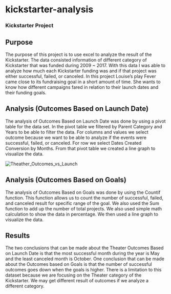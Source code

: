 # kickstarter-analysis
### Kickstarter Project

## Purpose

The purpose of this project is to use excel to analyze the result of the Kickstarter. The data consisted information of different category of Kickstarter that was funded during 2009 ~ 2017. With this data I was able to analyze how much each Kickstarter funding was and if that project was either successful, failed, or canceled. In this project Louise’s play Fever came close to its fundraising goal in a short amount of time. She wants to know how different campaigns fared in relation to their launch dates and their funding goals. 

## Analysis (Outcomes Based on Launch Date)

The analysis of Outcomes Based on Launch Date was done by using a pivot table for the data set. In the pivot table we filtered by Parent Category and Years to be able to filter the data. For columns and values we select outcome because we want to be able to analyze if the events were successful, failed, or canceled. For row we select Dates Created Conversion by Months. From that pivot table we created a line graph to visualize the data. 

![Theather_Outcomes_vs_Launch](path/to/Theather_Outcomes_vs_Launch.png)

## Analysis (Outcomes Based on Goals)

The analysis of Outcomes Based on Goals was done by using the Countif function. This function allows us to count the number of successful, failed, and canceled result for specific range of the goal. We also used the Sum function to add up the number of total projects. We also used simple math calculation to show the data in percentage. We then used a line graph to visualize the data. 

## Results 

The two conclusions that can be made about the Theater Outcomes Based on Launch Date is that the most successful month during the year is May and the least canceled month is October. One conclusion that can be made about the Outcomes based on Goals is that the number of successful outcomes goes down when the goals is higher. There is a limitation to this dataset because we are focusing on the Theater category of the Kickstarter. We may get different result of outcomes if we analyze a different category.  

